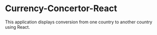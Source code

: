# Currency-Concertor-React
This application displays conversion from one country to another country using React.
